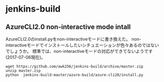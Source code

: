 # jenkins-build

## AzureCLI2.0 non-interactive mode intall

AzureCLI2.0のinstall.pyをnon-interactiveモードに書き換えた。
non-interactiveモードでインストールしたいシチュエーションが色々あるのではないでしょうか。
標準では、non-interactiveモードの対応ができてないようです(2017-07-06現在)。

```
wget https://github.com/awk256/jenkins-build/archive/master.zip
unzip master.zip
python  jenkins-build-master/azure-build/azure-cli20/install.py
```

